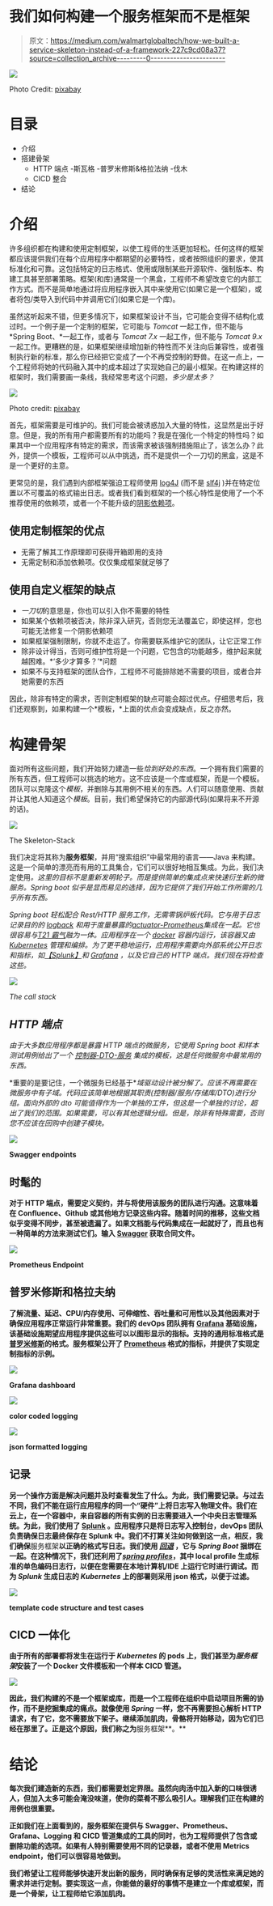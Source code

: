 # 我们如何构建一个服务框架而不是框架

> 原文：<https://medium.com/walmartglobaltech/how-we-built-a-service-skeleton-instead-of-a-framework-227c9cd08a37?source=collection_archive---------0----------------------->

![](img/2d452d74c61853a5e4028726d9d1c0d5.png)

Photo Credit: [pixabay](https://pixabay.com/photos/tools-construct-craft-repair-864983/)

# 目录

*   介绍
*   搭建骨架
    - HTTP 端点
    -斯瓦格
    -普罗米修斯&格拉法纳
    -伐木
    - CICD 整合
*   结论

# 介绍

许多组织都在构建和使用定制框架，以使工程师的生活更加轻松。任何这样的框架都应该提供我们在每个应用程序中都期望的必要特性，或者按照组织的要求，使其标准化和可靠。这包括特定的日志格式、使用或限制某些开源软件、强制版本、构建工具甚至部署策略。框架(和库)通常是一个黑盒，工程师不希望改变它的内部工作方式。而不是简单地通过将应用程序嵌入其中来使用它(如果它是一个框架)，或者将包/类导入到代码中并调用它们(如果它是一个库)。

虽然这听起来不错，但更多情况下，如果框架设计不当，它可能会变得不结构化或过时。一个例子是一个定制的框架，它可能与 *Tomcat* 一起工作，但不能与 *Spring Boot、*一起工作，或者与 *Tomcat 7.x* 一起工作，但不能与 *Tomcat 9.x* 一起工作。更糟糕的是，如果框架继续增加新的特性而不关注向后兼容性，或者强制执行新的标准，那么你已经把它变成了一个不再受控制的野兽。在这一点上，一个工程师将她的代码融入其中的成本超过了实现她自己的最小框架。在构建这样的框架时，我们需要画一条线，我经常思考这个问题，*多少是太多？*

![](img/7be832e7795d02ed363d12b207b5aaff.png)

Photo credit: [pixabay](https://pixabay.com/photos/technology-hands-agreement-ok-4256272/)

首先，框架需要是可维护的。我们可能会被诱惑加入大量的特性，这显然是出于好意。但是，我的所有用户都需要所有的功能吗？我是在强化一个特定的特性吗？如果其中一个应用程序有特定的需求，而该需求被该强制措施阻止了，该怎么办？此外，提供一个模板，工程师可以从中挑选，而不是提供一个一刀切的黑盒，这是不是一个更好的主意。

更常见的是，我们遇到内部框架强迫工程师使用 [log4J](https://logging.apache.org/log4j/2.x/) (而不是 [slf4j](http://www.slf4j.org/) )并在特定位置以不可覆盖的格式输出日志。或者我们看到框架的一个核心特性是使用了一个不推荐使用的依赖项，或者一个不能升级的[阴影依赖项](https://softwareengineering.stackexchange.com/questions/297276/what-is-a-shaded-java-dependency)。

## 使用定制框架的优点

*   无需了解其工作原理即可获得开箱即用的支持
*   无需定制和添加依赖项。仅仅集成框架就足够了

## 使用自定义框架的缺点

*   *一刀切*的意思是，你也可以引入你不需要的特性
*   如果某个依赖项被否决，除非深入研究，否则您无法覆盖它，即使这样，您也可能无法修复一个阴影依赖项
*   如果框架强制限制，你就不走运了。你需要联系维护它的团队，让它正常工作
*   除非设计得当，否则可维护性将是一个问题，它包含的功能越多，维护起来就越困难。*‘多少才算多？’*问题
*   如果不与支持框架的团队合作，工程师不可能排除她不需要的项目，或者合并她需要的东西

因此，除非有特定的需求，否则定制框架的缺点可能会超过优点。仔细思考后，我们还观察到，如果构建一个*模板，*上面的优点会变成缺点，反之亦然。

# 构建骨架

面对所有这些问题，我们开始努力建造一些*恰到好处的东西*。一个拥有我们需要的所有东西，但工程师可以挑选的地方。这不应该是一个库或框架，而是一个模板。团队可以克隆这个*模板*，并删除与其用例不相关的东西。人们可以随意使用、贡献并让其他人知道这个*模板*。目前，我们希望保持它的内部源代码(如果将来不开源的话)。

![](img/8c7e6c2226de5187efc6b71ae38827cc.png)

The Skeleton-Stack

我们决定将其称为**服务框架**，并用“搜索组织”中最常用的语言——Java 来构建。这是一个简单的漂亮而有用的工具集合，它们可以很好地相互集成。为此，我们决定使用[](https://spring.io/projects/spring-boot)*。这里的目标不是重新发明轮子。而是提供简单的集成点来快速衍生新的微服务。Spring boot 似乎是显而易见的选择，因为它提供了我们开始工作所需的几乎所有东西。*

**Spring boot* 轻松配合 *Rest/HTTP 服务*工作，无需零锅炉板代码。它与用于日志记录目的的 [*logback*](http://logback.qos.ch/) 和用于度量暴露的[*actuator-Prometheus*](https://docs.spring.io/spring-boot/docs/current/reference/html/production-ready-features.html)集成在一起。它也很容易与[T21 霸气](https://swagger.io/)融为一体。应用程序在一个 [*docker*](https://www.docker.com/) 容器内运行，该容器又由 [*Kubernetes*](https://kubernetes.io/) 管理和编排。为了更平稳地运行，应用程序需要向外部系统公开日志和指标，如[*【Splunk】*](https://www.splunk.com/en_us/central-log-management.html)和 [*Grafana*](https://grafana.com/) ，以及它自己的 HTTP 端点。我们现在将检查这些。*

*![](img/fc2566bb1ec1a3f724b6b711e4be1307.png)*

*The call stack*

## *HTTP 端点*

*由于大多数应用程序都是暴露 HTTP 端点的微服务，它使用 *Spring boot* 和样本测试用例给出了一个 [*控制器-DTO-服务*](https://martinfowler.com/bliki/LocalDTO.html) 集成的模板，这是任何微服务中最常用的东西。*

*重要的是要记住，一个微服务已经基于[](https://martinfowler.com/bliki/DomainDrivenDesign.html)**域驱动设计被分解了。*应该不再需要在微服务中有子域。代码应该简单地根据其职责(控制器/服务/存储库/DTO)进行分组。面向外部的 dto 可能值得作为一个单独的工件，但这是一个单独的讨论，超出了我们的范围。如果需要，可以有其他逻辑分组。但是，除非有特殊需要，否则您不应该在回购中创建子模块。**

**![](img/d9d32a2e23bf3d02f1d43b85b1af2757.png)**

**Swagger endpoints**

## **时髦的**

**对于 HTTP 端点，需要定义契约，并与将使用该服务的团队进行沟通。这意味着在 Confluence、Github 或其他地方记录这些内容。随着时间的推移，这些文档似乎变得不同步，甚至被遗漏了。如果文档能与代码集成在一起就好了，而且也有一种简单的方法来测试它们。输入 [Swagger](https://www.baeldung.com/swagger-2-documentation-for-spring-rest-api) 获取合同文件。**

**![](img/fb49e186d7155aa11fc504da72378ec5.png)**

**Prometheus Endpoint**

## **普罗米修斯和格拉夫纳**

**了解流量、延迟、CPU/内存使用、可伸缩性、吞吐量和可用性以及其他因素对于确保应用程序正常运行非常重要。我们的 devOps 团队拥有 [Grafana](https://grafana.com/) 基础设施，该基础设施期望应用程序提供这些可以以图形显示的指标。支持的通用标准格式是[普罗米修斯](https://prometheus.io/)的格式。**服务框架**公开了 [Prometheus](https://docs.spring.io/spring-boot/docs/current/reference/html/production-ready-features.html) 格式的指标，并提供了实现定制指标的示例。**

**![](img/c1710d4c0f793a73d8c01ff3af7d15d4.png)**

**Grafana dashboard**

**![](img/bfb6fca040aa2dc1c1b4c1a609d78be9.png)**

**color coded logging**

**![](img/7fecc58ffa103a6d20cdc2f8d08bb8c3.png)**

**json formatted logging**

## **记录**

**另一个操作方面是解决问题并及时查看发生了什么。为此，我们需要记录。与过去不同，我们不能在运行应用程序的同一个“硬件”上将日志写入物理文件。我们在云上，在一个容器中，来自容器的所有实例的日志需要进入一个中央日志管理系统。为此，我们使用了 [Splunk](https://www.splunk.com/en_us/central-log-management.html) 。应用程序只是将日志写入控制台，devOps 团队负责确保日志最终保存在 Splunk 中。我们不打算关注如何做到这一点，相反，我们确保**服务框架**以正确的格式写日志。我们使用 [*回退*](http://logback.qos.ch/) ，它与 *Spring Boot* 捆绑在一起。在这种情况下，我们还利用了[*spring profiles*](https://www.baeldung.com/spring-profiles)，其中 local profile 生成标准的单色编码日志行，以便在您需要在本地计算机/IDE 上运行它时进行调试。而为 *Splunk* 生成日志的 *Kubernetes* 上的部署则采用 json 格式，以便于过滤。**

**![](img/9b36677b40bbdc6ad09a890996f7b691.png)**

**template code structure and test cases**

## **CICD 一体化**

**由于所有的部署都将发生在运行于 *Kubernetes* 的 pods 上，我们甚至为*服务框架*安装了一个 Docker 文件模板和一个样本 CICD 管道。**

**![](img/fac24cb7f3f405300178f31a2e4b4631.png)**

**因此，我们构建的不是一个框架或库，而是一个工程师在组织中启动项目所需的协作，而不是挖掘集成的痛点。就像使用 *Spring* 一样，您不再需要担心解析 HTTP 请求，有了它，您不需要放下架子。继续添加肌肉，骨骼将开始移动，因为它们已经在那里了。正是这个原因，我们称之为**服务框架**。**

# **结论**

**每次我们建造新的东西，我们都需要划定界限。虽然向肉汤中加入新的口味很诱人，但加入太多可能会淹没味道，使你的菜肴不那么吸引人。理解我们正在构建的用例也很重要。**

**正如我们在上面看到的，**服务框架**在提供与 Swagger、Prometheus、Grafana、Logging 和 CICD 管道集成的工具的同时，也为工程师提供了包含或删除功能的选项。如果有人特别需要使用不同的记录器，或者不使用 Metrics endpoint，他们可以很容易地做到。**

**我们希望让工程师能够快速开发出新的服务，同时确保有足够的灵活性来满足她的需求并进行定制。要实现这一点，你能做的最好的事情不是建立一个库或框架，而是一个骨架，让工程师给它添加肌肉。**